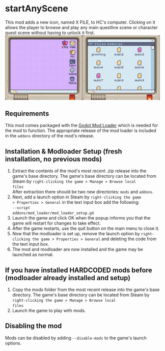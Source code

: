 # startAnyScene

This mod adds a new icon, named X FILE, to HC's computer. Clicking on it allows the player to browse and play any main questline scene or character quest scene without having to unlock it first.
![Demonstration image showing the desktop of HC's computer with the new X FILE icon.](./demo-image.png)

## Requirements
This mod comes packaged with the [Godot Mod Loader](https://wiki.godotmodding.com/) which is needed for the mod to function. 
The appropriate release of the mod loader is included in the <code>addons</code> directory of the mod's release.

## Installation & Modloader Setup (fresh installation, no previous mods)
1.	Extract the contents of the mod's most recent .zip release into the game's base directory. The game's base directory can be located from Steam by <code>right-clicking the game > Manage > Browse local files</code> <br />
	After extraction there should be two new directories: <code>mods</code> and <code>addons</code>. <br />
2.	Next, add a launch option in Steam by <code>right-clicking the game > Properties > General</code> in the text input box add the following:<br />
	<code>--script addons/mod_loader/mod_loader_setup.gd</code><br />
3.	Launch the game and click OK when the popup informs you that the game will restart for changes to take effect.
4.	After the game restarts, use the quit button on the main menu to close it.
5.	Now that the modloader is set up, remove the launch option by <code>right-clicking the game > Properties > General</code> and deleting the code from the text input box.
6.	The mod and modloader are now installed and the game may be launched as normal.

## If you have installed HARDCODED mods before (modloader already installed and setup)
1.	Copy the mods folder from the most recent release into the game's base directory. The game's base directory can be located from Steam by <code>right-clicking the game > Manage > Browse local files</code>
2.	Launch the game to play with mods.

## Disabling the mod
Mods can be disabled by adding <code>--disable-mods</code> to the game's launch options.
